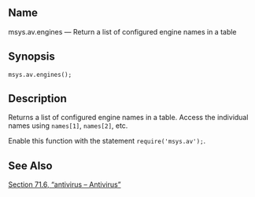 <a name="lua.ref.msys.av.engines"></a>
## Name

msys.av.engines — Return a list of configured engine names in a table

<a name="idp17467440"></a>
## Synopsis

`msys.av.engines();`

<a name="idp17469680"></a>
## Description

Returns a list of configured engine names in a table. Access the individual names using `names[1]`, `names[2]`, etc.

Enable this function with the statement `require('msys.av');`.

<a name="idp17473408"></a>
## See Also

[Section 71.6, “antivirus – Antivirus”](modules.antivirus.php "71.6. antivirus – Antivirus")
